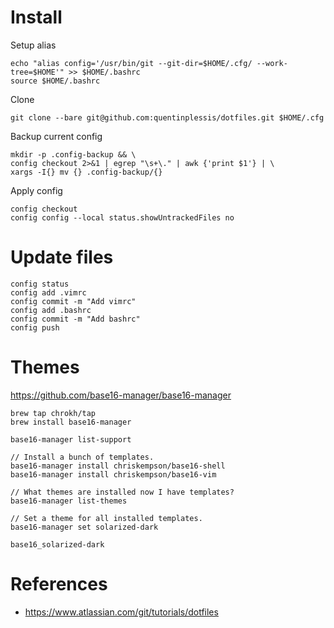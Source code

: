 
# Install
Setup alias
```
echo "alias config='/usr/bin/git --git-dir=$HOME/.cfg/ --work-tree=$HOME'" >> $HOME/.bashrc
source $HOME/.bashrc
```

Clone
```
git clone --bare git@github.com:quentinplessis/dotfiles.git $HOME/.cfg
```

Backup current config
```
mkdir -p .config-backup && \
config checkout 2>&1 | egrep "\s+\." | awk {'print $1'} | \
xargs -I{} mv {} .config-backup/{}
```

Apply config
```
config checkout
config config --local status.showUntrackedFiles no
```

# Update files

```
config status
config add .vimrc
config commit -m "Add vimrc"
config add .bashrc
config commit -m "Add bashrc"
config push
```

# Themes
https://github.com/base16-manager/base16-manager

```
brew tap chrokh/tap
brew install base16-manager
```

```
base16-manager list-support

// Install a bunch of templates.
base16-manager install chriskempson/base16-shell
base16-manager install chriskempson/base16-vim

// What themes are installed now I have templates?
base16-manager list-themes

// Set a theme for all installed templates.
base16-manager set solarized-dark

base16_solarized-dark
```

# References

- https://www.atlassian.com/git/tutorials/dotfiles
